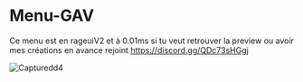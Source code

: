 # Menu-GAV
Ce menu est en rageuiV2 et à 0.01ms si tu veut retrouver la preview ou avoir mes créations en avance rejoint https://discord.gg/QDc73sHGgj

![Capturedd4](https://user-images.githubusercontent.com/88659966/141642264-e14ee1ae-05a2-4051-be40-54f0d26a9716.PNG)
